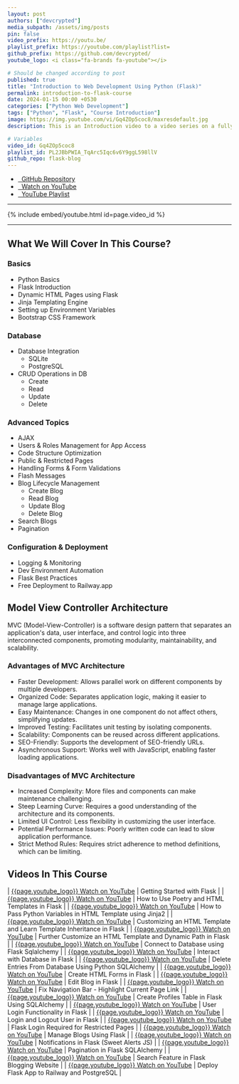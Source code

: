 ```yaml
---
layout: post
authors: ["devcrypted"]
media_subpath: /assets/img/posts
pin: false
video_prefix: https://youtu.be/
playlist_prefix: https://youtube.com/playlist?list=
github_prefix: https://github.com/devcrypted/
youtube_logo: <i class="fa-brands fa-youtube"></i>

# Should be changed according to post
published: true
title: "Introduction to Web Development Using Python (Flask)"
permalink: introduction-to-flask-course
date: 2024-01-15 00:00 +0530
categories: ["Python Web Development"]
tags: ["Python", "Flask", "Course Introduction"]
image: https://img.youtube.com/vi/Gq4ZOp5coc8/maxresdefault.jpg
description: This is an Introduction video to a video series on a fully functional Blogging Website development using Python in Hindi

# Variables
video_id: Gq4ZOp5coc8
playlist_id: PL2JBbPWIA_TqArc5Iqc6v6Y9ggL598llV
github_repo: flask-blog
---
```


- [<i class="fa-brands fa-github"></i> &nbsp; GitHub Repository]({{page.github_prefix}}{{page.github_repo}})
- [<i class="fa-brands fa-youtube"></i> &nbsp; Watch on YouTube]({{page.video_prefix}}{{page.video_id}})
- [<i class="fa-solid fa-list"></i> &nbsp; YouTube Playlist]({{page.playlist_prefix}}{{page.playlist_id}})

---

{% include embed/youtube.html id=page.video_id %}

---

## What We Will Cover In This Course?

### Basics

- Python Basics
- Flask Introduction
- Dynamic HTML Pages using Flask
- Jinja Templating Engine
- Setting up Environment Variables
- Bootstrap CSS Framework

### Database

- Database Integration
  - SQLite
  - PostgreSQL
- CRUD Operations in DB
  - Create
  - Read
  - Update
  - Delete

### Advanced Topics

- AJAX
- Users & Roles Management for App Access
- Code Structure Optimization
- Public & Restricted Pages
- Handling Forms & Form Validations
- Flash Messages
- Blog Lifecycle Management
  - Create Blog
  - Read Blog
  - Update Blog
  - Delete Blog
- Search Blogs
- Pagination

### Configuration & Deployment

- Logging & Monitoring
- Dev Environment Automation
- Flask Best Practices
- Free Deployment to Railway.app

## Model View Controller Architecture

MVC (Model-View-Controller) is a software design pattern that separates an application's data, user interface,
 and control logic into three interconnected components, promoting modularity, maintainability, and scalability.

### Advantages of MVC Architecture

- Faster Development: Allows parallel work on different components by multiple developers.
- Organized Code: Separates application logic, making it easier to manage large applications.
- Easy Maintenance: Changes in one component do not affect others, simplifying updates.
- Improved Testing: Facilitates unit testing by isolating components.
- Scalability: Components can be reused across different applications.
- SEO-Friendly: Supports the development of SEO-friendly URLs.
- Asynchronous Support: Works well with JavaScript, enabling faster loading applications.

### Disadvantages of MVC Architecture

- Increased Complexity: More files and components can make maintenance challenging.
- Steep Learning Curve: Requires a good understanding of the architecture and its components.
- Limited UI Control: Less flexibility in customizing the user interface.
- Potential Performance Issues: Poorly written code can lead to slow application performance.
- Strict Method Rules: Requires strict adherence to method definitions, which can be limiting.

## Videos In This Course

| [{{page.youtube_logo}} Watch on YouTube](https://youtube.com/watch?v=jSiWuY24Ho8) | Getting Started with Flask |
| [{{page.youtube_logo}} Watch on YouTube](https://youtube.com/watch?v=O2u_7E-XKkU) | How to Use Poetry and HTML Templates in Flask |
| [{{page.youtube_logo}} Watch on YouTube](https://youtube.com/watch?v=yva5oUk4gTw) | How to Pass Python Variables in HTML Template using Jinja2 |
| [{{page.youtube_logo}} Watch on YouTube](https://youtube.com/watch?v=8OOH_uKnW6U) | Customizing an HTML Template and Learn Template Inheritance in Flask |
| [{{page.youtube_logo}} Watch on YouTube](https://youtube.com/watch?v=GQ1uh-ffHms) | Further Customize an HTML Template and Dynamic Path in Flask |
| [{{page.youtube_logo}} Watch on YouTube](https://youtube.com/watch?v=OPWCI2Vd9rE) | Connect to Database using Flask Sqlalchemy |
| [{{page.youtube_logo}} Watch on YouTube](https://youtube.com/watch?v=IIF8KqEBMXY) | Interact with Database in Flask |
| [{{page.youtube_logo}} Watch on YouTube](https://youtube.com/watch?v=6IyBaAcii_o) | Delete Entries From Database Using Python SQLAlchemy |
| [{{page.youtube_logo}} Watch on YouTube](https://youtube.com/watch?v=L2VmRfY7hsM) | Create HTML Forms in Flask |
| [{{page.youtube_logo}} Watch on YouTube](https://youtube.com/watch?v=FGiecyKAj6k) | Edit Blog in Flask |
| [{{page.youtube_logo}} Watch on YouTube](https://youtube.com/watch?v=iXj-zx0Ga2o) | Fix Navigation Bar - Highlight Current Page Link |
| [{{page.youtube_logo}} Watch on YouTube](https://youtube.com/watch?v=9iXhL64buo4) | Create Profiles Table in Flask Using SQLAlchemy |
| [{{page.youtube_logo}} Watch on YouTube](https://youtube.com/watch?v=Q-P3GiO5ODM) | User Login Functionality in Flask |
| [{{page.youtube_logo}} Watch on YouTube](https://youtube.com/watch?v=M2ubJAceuP0) | Login and Logout User in Flask |
| [{{page.youtube_logo}} Watch on YouTube](https://youtube.com/watch?v=mUpUHraABrw) | Flask Login Required for Restricted Pages |
| [{{page.youtube_logo}} Watch on YouTube](https://youtube.com/watch?v=8Nx-CfolgW0) | Manage Blogs Using Flask |
| [{{page.youtube_logo}} Watch on YouTube](https://youtube.com/watch?v=U_gL2_AY9eM) | Notifications in Flask (Sweet Alerts JS) |
| [{{page.youtube_logo}} Watch on YouTube](https://youtube.com/watch?v=ZjfYHL4rzQs) | Pagination in Flask SQLAlchemy |
| [{{page.youtube_logo}} Watch on YouTube](https://youtube.com/watch?v=JcaseD73Q1Q) | Search Feature in Flask Blogging Website |
| [{{page.youtube_logo}} Watch on YouTube](https://youtube.com/watch?v=Hp3YTCeHr3E) | Deploy Flask App to Railway and PostgreSQL |
